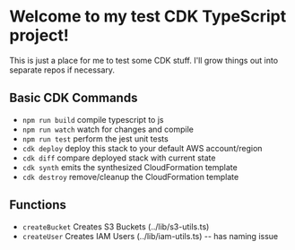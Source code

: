 # Welcome to my test CDK TypeScript project!
This is just a place for me to test some CDK stuff. 
I'll grow things out into separate repos if necessary. 


## Basic CDK Commands
 * `npm run build`   compile typescript to js
 * `npm run watch`   watch for changes and compile
 * `npm run test`    perform the jest unit tests
 * `cdk deploy`      deploy this stack to your default AWS account/region
 * `cdk diff`        compare deployed stack with current state
 * `cdk synth`       emits the synthesized CloudFormation template
 * `cdk destroy`      remove/cleanup the CloudFormation template

## Functions
 * `createBucket`   Creates S3 Buckets (../lib/s3-utils.ts)
 * `createUser`     Creates IAM Users (../lib/iam-utils.ts) -- has naming issue
